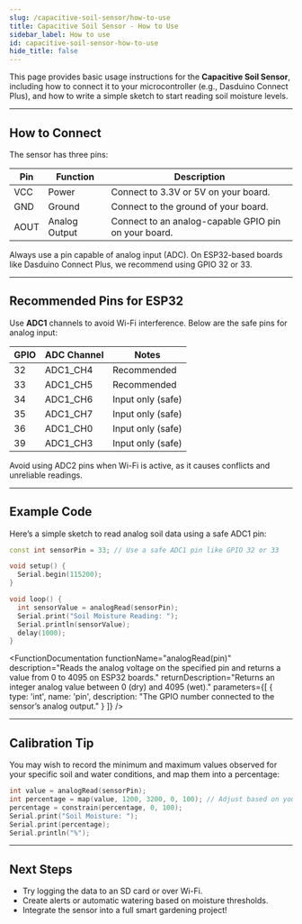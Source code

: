 ```yaml
---
slug: /capacitive-soil-sensor/how-to-use
title: Capacitive Soil Sensor - How to Use
sidebar_label: How to use
id: capacitive-soil-sensor-how-to-use
hide_title: false
---
```


This page provides basic usage instructions for the **Capacitive Soil Sensor**, including how to connect it to your microcontroller (e.g., Dasduino Connect Plus), and how to write a simple sketch to start reading soil moisture levels.

---

## How to Connect

The sensor has three pins:

| Pin  | Function        | Description                                                  |
|------|-----------------|--------------------------------------------------------------|
| VCC  | Power            | Connect to 3.3V or 5V on your board.                        |
| GND  | Ground           | Connect to the ground of your board.                        |
| AOUT | Analog Output    | Connect to an analog-capable GPIO pin on your board.        |

<InfoBox>
Always use a pin capable of analog input (ADC). On ESP32-based boards like Dasduino Connect Plus, we recommend using GPIO 32 or 33.
</InfoBox>

---

## Recommended Pins for ESP32

Use **ADC1** channels to avoid Wi-Fi interference. Below are the safe pins for analog input:

| GPIO | ADC Channel | Notes                  |
|------|-------------|------------------------|
| 32   | ADC1_CH4    | Recommended         |
| 33   | ADC1_CH5    | Recommended         |
| 34   | ADC1_CH6    | Input only (safe)      |
| 35   | ADC1_CH7    | Input only (safe)      |
| 36   | ADC1_CH0    | Input only (safe)      |
| 39   | ADC1_CH3    | Input only (safe)      |

<WarningBox>
Avoid using ADC2 pins when Wi-Fi is active, as it causes conflicts and unreliable readings.
</WarningBox>

---

## Example Code

Here’s a simple sketch to read analog soil data using a safe ADC1 pin:

```cpp
const int sensorPin = 33; // Use a safe ADC1 pin like GPIO 32 or 33

void setup() {
  Serial.begin(115200);
}

void loop() {
  int sensorValue = analogRead(sensorPin);
  Serial.print("Soil Moisture Reading: ");
  Serial.println(sensorValue);
  delay(1000);
}
```

<FunctionDocumentation
  functionName="analogRead(pin)"
  description="Reads the analog voltage on the specified pin and returns a value from 0 to 4095 on ESP32 boards."
  returnDescription="Returns an integer analog value between 0 (dry) and 4095 (wet)."
  parameters={[
    { type: 'int', name: 'pin', description: "The GPIO number connected to the sensor’s analog output." }
  ]}
/>

---

## Calibration Tip

You may wish to record the minimum and maximum values observed for your specific soil and water conditions, and map them into a percentage:

```cpp
int value = analogRead(sensorPin);
int percentage = map(value, 1200, 3200, 0, 100); // Adjust based on your readings
percentage = constrain(percentage, 0, 100);
Serial.print("Soil Moisture: ");
Serial.print(percentage);
Serial.println("%");
```

---

## Next Steps

- Try logging the data to an SD card or over Wi-Fi.
- Create alerts or automatic watering based on moisture thresholds.
- Integrate the sensor into a full smart gardening project!
